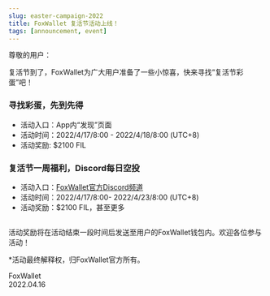 ```yaml
---
slug: easter-campaign-2022
title: FoxWallet 复活节活动上线！
tags: [announcement, event]
---
```


尊敬的用户：

复活节到了，FoxWallet为广大用户准备了一些小惊喜，快来寻找“复活节彩蛋”吧！


### 寻找彩蛋，先到先得
* 活动入口：App内“发现”页面
* 活动时间：2022/4/17/8:00 - 2022/4/18/8:00 (UTC+8)
* 活动奖励: $2100 FIL

### 复活节一周福利，Discord每日空投
* 活动入口：[FoxWallet官方Discord频道](https://discord.gg/JVjVbe3Zth)
* 活动时间：2022/4/17/8:00- 2022/4/23/8:00 (UTC+8)
* 活动奖励：$2100 FIL，甚至更多

##
活动奖励将在活动结束一段时间后发送至用户的FoxWallet钱包内。欢迎各位参与活动！

*活动最终解释权，归FoxWallet官方所有。
 
FoxWallet  
2022.04.16 


